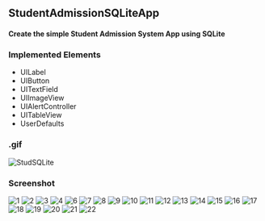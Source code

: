 ## StudentAdmissionSQLiteApp
#### Create the simple Student Admission System App using SQLite
### Implemented Elements
* UILabel
* UIButton
* UITextField
* UIImageView
* UIAlertController
* UITableView
* UserDefaults
### .gif
![StudSQLite](https://user-images.githubusercontent.com/59638518/125938181-6be9c4a5-6c5f-4d13-84d3-4283606aa8f7.gif)
### Screenshot
![1](https://user-images.githubusercontent.com/59638518/125938266-9a53cec2-c788-4f52-ab64-056e7a2cfee0.png)
![2](https://user-images.githubusercontent.com/59638518/125938278-96110fe8-7f96-4d00-93ae-e357fa5f8360.png)
![3](https://user-images.githubusercontent.com/59638518/125938286-39afc036-fcb9-4be2-ac2c-47a0f3d16d7b.png)
![4](https://user-images.githubusercontent.com/59638518/125938293-17172a49-13bf-446e-9fe8-42b5d091bb6d.png)
![6](https://user-images.githubusercontent.com/59638518/125938301-d6e57680-cb21-4667-9faa-191e01309455.png)
![7](https://user-images.githubusercontent.com/59638518/125938306-ed021d97-b770-4e31-8284-350285057be4.png)
![8](https://user-images.githubusercontent.com/59638518/125938309-420460f4-735d-4d7a-9734-244e066e690b.png)
![9](https://user-images.githubusercontent.com/59638518/125938318-20d4d70e-4f3f-475a-9d72-42227ed58a6f.png)
![10](https://user-images.githubusercontent.com/59638518/125938330-3deab067-11ab-41b7-99f3-ed8c8477ca6b.png)
![11](https://user-images.githubusercontent.com/59638518/125938337-8ae3330d-8034-4936-a7e6-3609587a4983.png)
![12](https://user-images.githubusercontent.com/59638518/125938341-eadfc5fd-3401-4070-94eb-5877b7fb8561.png)
![13](https://user-images.githubusercontent.com/59638518/125938348-6c6a8694-3f99-4c9b-9848-76b5d7fc4f74.png)
![14](https://user-images.githubusercontent.com/59638518/125938353-a5492544-cbd9-4db3-90fc-37c2ef77cdf8.png)
![15](https://user-images.githubusercontent.com/59638518/125938361-aedc2c4c-32e4-47ff-8402-0a7961b5262c.png)
![16](https://user-images.githubusercontent.com/59638518/125938365-48276fa7-78d9-4eca-b4d2-0967fd0c13c3.png)
![17](https://user-images.githubusercontent.com/59638518/125938368-5ecd5f78-c871-4149-a83f-eba339d8b2e8.png)
![18](https://user-images.githubusercontent.com/59638518/125938373-4bce4252-4034-4c7d-9888-f906a5bf9cbc.png)
![19](https://user-images.githubusercontent.com/59638518/125938377-60e4f30f-6d90-44c2-b523-f2b4e7bb6d5b.png)
![20](https://user-images.githubusercontent.com/59638518/125938384-7f2536e3-4a6d-4f27-a19e-f852a3b66860.png)
![21](https://user-images.githubusercontent.com/59638518/125938391-9aebee96-a147-43f2-b68f-891c73faddd9.png)
![22](https://user-images.githubusercontent.com/59638518/125938395-eba31cf0-5e62-4ecc-a875-33aa2d405d60.png)
